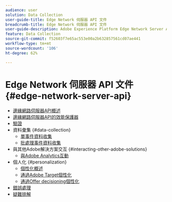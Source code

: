 ```yaml
---
audience: user
solution: Data Collection
user-guide-title: Edge Network 伺服器 API 文件
breadcrumb-title: Edge Network 伺服器 API 文件
user-guide-description: Adobe Experience Platform Edge Network Server API 為客戶提供與任何 Adobe Experience Cloud 或 Adobe Experience Platform Edge 服務的最佳化互動方式。了解如何使用各種資料彙集、個人化、廣告和行銷使用案例的伺服器 API。
feature: Data Collection
source-git-commit: f52603f7e65ac553e00a2b632857561cd07ae441
workflow-type: tm+mt
source-wordcount: '106'
ht-degree: 62%

---
```



# Edge Network 伺服器 API 文件 {#edge-network-server-api}


* [邊緣網路伺服器API概述](overview.md)
* [邊緣網路伺服器API的效能保護器](guardrails.md)
* [驗證](authentication.md)
* 資料彙集 {#data-collection}
   * [單事件資料收集](interactive-data-collection.md)
   * [批處理事件資料收集](non-interactive-data-collection.md)
* 與其他Adobe解決方案交互 {#interacting-other-adobe-solutions}
   * [與Adobe Analytics互動](interacting-adobe-analytics.md)
* 個人化 {#personalization}
   * [個性化概述](personalization-overview.md)
   * [通過Adobe Target個性化](personalization-target.md)
   * [通過Offer decisioning個性化](personalization-offer-decisioning.md)
* [錯誤處理](error-handling.md)
* [疑難排解](troubleshooting.md)